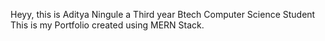 Heyy, this is Aditya Ningule a Third year Btech Computer Science Student 
This is my Portfolio created using MERN Stack.
